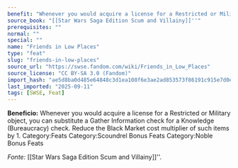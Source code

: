 ```yaml
---
benefit: "Whenever you would acquire a license for a Restricted or Military object, you can substitute a Gather Information check for a Knowledge (Bureaucracy) check. Reduce the Black Market cost multiplier of such items by 1. Category:Feats Category:Scoundrel Bonus Feats Category:Noble Bonus Feats"
source_book: "[[Star Wars Saga Edition Scum and Villainy]]''"
prerequisites: ""
normal: ""
special: ""
name: "Friends in Low Places"
type: "feat"
slug: "friends-in-low-places"
source_url: "https://swse.fandom.com/wiki/Friends_in_Low_Places"
source_license: "CC BY-SA 3.0 (Fandom)"
import_hash: "ae5d8ba0d485e64848c3d1ea108f6e3ae2ad853573f86191c915e7d0efd03b24"
last_imported: "2025-09-11"
tags: [SWSE, Feat]
---
```

**Beneficio:** Whenever you would acquire a license for a Restricted or Military object, you can substitute a Gather Information check for a Knowledge (Bureaucracy) check. Reduce the Black Market cost multiplier of such items by 1. Category:Feats Category:Scoundrel Bonus Feats Category:Noble Bonus Feats

*Fonte:* [[Star Wars Saga Edition Scum and Villainy]]''.